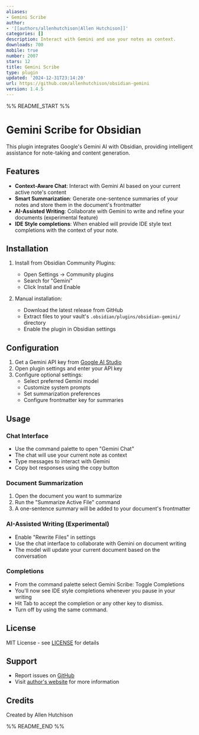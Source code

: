 ```yaml
---
aliases:
- Gemini Scribe
author:
- '[[authors/allenhutchison|Allen Hutchison]]'
categories: []
description: Interact with Gemini and use your notes as context.
downloads: 700
mobile: true
number: 2007
stars: 12
title: Gemini Scribe
type: plugin
updated: '2024-12-31T23:14:20'
url: https://github.com/allenhutchison/obsidian-gemini
version: 1.4.5
---
```


%% README_START %%

# Gemini Scribe for Obsidian

This plugin integrates Google's Gemini AI with Obsidian, providing intelligent assistance for note-taking and content generation.

## Features

- **Context-Aware Chat**: Interact with Gemini AI based on your current active note's content
- **Smart Summarization**: Generate one-sentence summaries of your notes and store them in the document's frontmatter
- **AI-Assisted Writing**: Collaborate with Gemini to write and refine your documents (experimental feature)
- **IDE Style completions**: When enabled will provide IDE style text completions with the context of your note.

## Installation

1. Install from Obsidian Community Plugins:

   - Open Settings → Community plugins
   - Search for "Gemini"
   - Click Install and Enable

2. Manual installation:
   - Download the latest release from GitHub
   - Extract files to your vault's `.obsidian/plugins/obsidian-gemini/` directory
   - Enable the plugin in Obsidian settings

## Configuration

1. Get a Gemini API key from [Google AI Studio](https://aistudio.google.com/apikey)
2. Open plugin settings and enter your API key
3. Configure optional settings:
   - Select preferred Gemini model
   - Customize system prompts
   - Set summarization preferences
   - Configure frontmatter key for summaries

## Usage

### Chat Interface

- Use the command palette to open "Gemini Chat"
- The chat will use your current note as context
- Type messages to interact with Gemini
- Copy bot responses using the copy button

### Document Summarization

1. Open the document you want to summarize
2. Run the "Summarize Active File" command
3. A one-sentence summary will be added to your document's frontmatter

### AI-Assisted Writing (Experimental)

- Enable "Rewrite Files" in settings
- Use the chat interface to collaborate with Gemini on document writing
- The model will update your current document based on the conversation

### Completions

- From the command palette select Gemini Scribe: Toggle Completions
- You'll now see IDE style completions whenever you pause in your writing
- Hit Tab to accept the completion or any other key to dismiss.
- Turn off by using the same command.

## License

MIT License - see [LICENSE](LICENSE) for details

## Support

- Report issues on [GitHub](https://github.com/your-username/obsidian-gemini/issues)
- Visit [author's website](https://allen.hutchison.org) for more information

## Credits

Created by Allen Hutchison


%% README_END %%